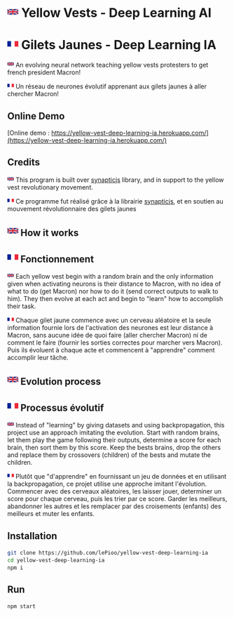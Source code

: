 # <img src="public/brFlag.png" width="25px" /> Yellow Vests - Deep Learning AI
# <img src="public/frFlag.png" width="25px" /> Gilets Jaunes - Deep Learning IA

<img src="public/brFlag.png" width="15px" /> An evolving neural network teaching yellow vests protesters to get french president Macron!

<img src="public/frFlag.png" width="15px" /> Un réseau de neurones évolutif apprenant aux gilets jaunes à aller chercher Macron!

## Online Demo

[Online demo : https://yellow-vest-deep-learning-ia.herokuapp.com/](https://yellow-vest-deep-learning-ia.herokuapp.com/)

## Credits

<img src="public/brFlag.png" width="15px" /> This program is built over [synapticjs](https://caza.la/synaptic/#/) library, and in support to the yellow vest revolutionary movement.

<img src="public/frFlag.png" width="15px" /> Ce programme fut réalisé grâce à la librairie [synapticjs](https://caza.la/synaptic/#/), et en soutien au mouvement révolutionnaire des gilets jaunes

## <img src="public/brFlag.png" width="25px" /> How it works
## <img src="public/frFlag.png" width="25px" /> Fonctionnement

<img src="public/brFlag.png" width="15px" /> Each yellow vest begin with a random brain and the only information given when activating neurons is their distance to Macron, with no idea of what to do (get Macron) nor how to do it (send correct outputs to walk to him). They then evolve at each act and begin to "learn" how to accomplish their task.

<img src="public/frFlag.png" width="15px" /> Chaque gilet jaune commence avec un cerveau aléatoire et la seule information fournie lors de l'activation des neurones est leur distance à Macron, sans aucune idée de quoi faire (aller chercher Macron) ni de comment le faire (fournir les sorties correctes pour marcher vers Macron). Puis ils évoluent à chaque acte et commencent à "apprendre" comment accomplir leur tâche.

## <img src="public/brFlag.png" width="25px" /> Evolution process
## <img src="public/frFlag.png" width="25px" /> Processus évolutif

<img src="public/brFlag.png" width="15px" /> Instead of "learning" by giving datasets and using backpropagation, this project use an approach imitating the evolution. Start with random brains, let them play the game following their outputs, determine a score for each brain, then sort them by this score. Keep the bests brains, drop the others and replace them by crossovers (children) of the bests and mutate the children.

<img src="public/frFlag.png" width="15px" /> Plutôt que "d'apprendre" en fournissant un jeu de données et en utilisant la backpropagation, ce projet utilise une approche imitant l'évolution. Commencer avec des cerveaux aléatoires, les laisser jouer, determiner un score pour chaque cerveau, puis les trier par ce score. Garder les meilleurs, abandonner les autres et les remplacer par des croisements (enfants) des meilleurs et muter les enfants.

## Installation

```bash
git clone https://github.com/lePioo/yellow-vest-deep-learning-ia
cd yellow-vest-deep-learning-ia
npm i
```

## Run

```bash
npm start
```
